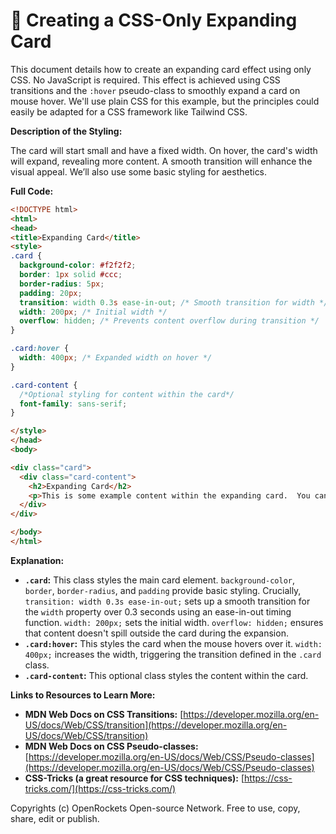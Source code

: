 # 🐞 Creating a CSS-Only Expanding Card


This document details how to create an expanding card effect using only CSS.  No JavaScript is required. This effect is achieved using CSS transitions and the `:hover` pseudo-class to smoothly expand a card on mouse hover. We'll use plain CSS for this example, but the principles could easily be adapted for a CSS framework like Tailwind CSS.


**Description of the Styling:**

The card will start small and have a fixed width. On hover, the card's width will expand, revealing more content.  A smooth transition will enhance the visual appeal. We’ll also use some basic styling for aesthetics.

**Full Code:**

```html
<!DOCTYPE html>
<html>
<head>
<title>Expanding Card</title>
<style>
.card {
  background-color: #f2f2f2;
  border: 1px solid #ccc;
  border-radius: 5px;
  padding: 20px;
  transition: width 0.3s ease-in-out; /* Smooth transition for width */
  width: 200px; /* Initial width */
  overflow: hidden; /* Prevents content overflow during transition */
}

.card:hover {
  width: 400px; /* Expanded width on hover */
}

.card-content {
  /*Optional styling for content within the card*/
  font-family: sans-serif;
}

</style>
</head>
<body>

<div class="card">
  <div class="card-content">
    <h2>Expanding Card</h2>
    <p>This is some example content within the expanding card.  You can add more text and elements here as needed. </p>
  </div>
</div>

</body>
</html>
```

**Explanation:**

* **`.card`:** This class styles the main card element.  `background-color`, `border`, `border-radius`, and `padding` provide basic styling.  Crucially, `transition: width 0.3s ease-in-out;` sets up a smooth transition for the `width` property over 0.3 seconds using an ease-in-out timing function. `width: 200px;` sets the initial width. `overflow: hidden;` ensures that content doesn't spill outside the card during the expansion.
* **`.card:hover`:** This styles the card when the mouse hovers over it. `width: 400px;` increases the width, triggering the transition defined in the `.card` class.
* **`.card-content`:** This optional class styles the content within the card.


**Links to Resources to Learn More:**

* **MDN Web Docs on CSS Transitions:** [https://developer.mozilla.org/en-US/docs/Web/CSS/transition](https://developer.mozilla.org/en-US/docs/Web/CSS/transition)
* **MDN Web Docs on CSS Pseudo-classes:** [https://developer.mozilla.org/en-US/docs/Web/CSS/Pseudo-classes](https://developer.mozilla.org/en-US/docs/Web/CSS/Pseudo-classes)
* **CSS-Tricks (a great resource for CSS techniques):** [https://css-tricks.com/](https://css-tricks.com/)


Copyrights (c) OpenRockets Open-source Network. Free to use, copy, share, edit or publish.

